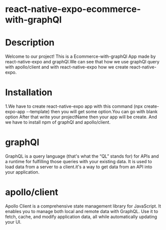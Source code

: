 # react-native-expo-ecommerce-with-graphQl

# Description
Welcome to our project! This is a Ecommerce-with-graphQl App made by react-native-expo and graphQl.We can see that how we use graphQl query with apollo/client and with react-native-expo how we create react-native-expo.

# Installation
1.We have to create react-native-expo app with this command (npx create-expo-app --template) then
you will get some option.You can go with blank option After that write your projectName then your app will be create. And we have to install npm of graphQl and apollo/client.


# graphQl
GraphQL is a query language (that's what the “QL” stands for) for APIs and a runtime for fulfilling those queries with your existing data. It is used to load data from a server to a client.it's a way to get data from an API into your application.
# apollo/client
Apollo Client is a comprehensive state management library for JavaScript. It enables you to manage both local and remote data with GraphQL. Use it to fetch, cache, and modify application data, all while automatically updating your UI.



